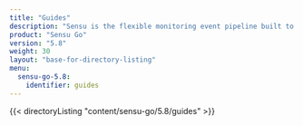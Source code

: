```yaml
---
title: "Guides"
description: "Sensu is the flexible monitoring event pipeline built to reduce operator burden and meet the challenges of monitoring multi-cloud and ephemeral infrastructures. Get started with a guided walkthrough."
product: "Sensu Go"
version: "5.8"
weight: 30
layout: "base-for-directory-listing"
menu:
  sensu-go-5.8:
    identifier: guides
---
```


{{< directoryListing "content/sensu-go/5.8/guides" >}}
